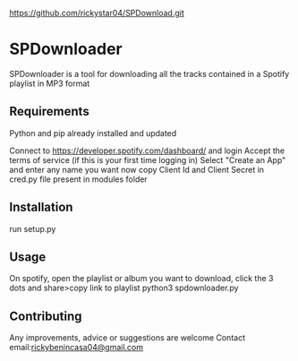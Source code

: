 https://github.com/rickystar04/SPDownload.git

# SPDownloader

SPDownloader is a tool for downloading all the tracks contained in a Spotify playlist in MP3 format

## Requirements

Python and pip already installed and updated

Connect to https://developer.spotify.com/dashboard/ and login
Accept the terms of service (if this is your first time logging in)
Select "Create an App" and enter any name you want
now copy Client Id and Client Secret in cred.py file present in modules folder

## Installation

run setup.py

## Usage

On spotify, open the playlist or album you want to download, click the 3 dots and share>copy link to playlist
python3 spdownloader.py

## Contributing

Any improvements, advice or suggestions are welcome
Contact email:rickybenincasa04@gmail.com
